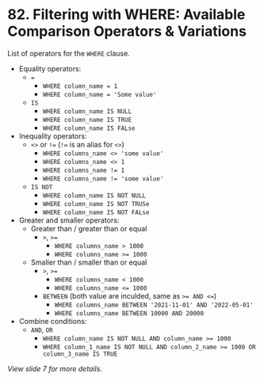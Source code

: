 # 82. Filtering with WHERE: Available Comparison Operators & Variations

List of operators for the `WHERE` clause.

- Equality operators:
  - `=`
    - `WHERE column_name = 1`
    - `WHERE column_name = 'Some value'`
  - `IS`
    - `WHERE column_name IS NULL`
    - `WHERE column_name IS TRUE`
    - `WHERE column_name IS FALse`
- Inequality operators:
  - `<>` or `!=` (`!=` is an alias for `<>`)
    - `WHERE columns_name <> 'some value'`
    - `WHERE columns_name <> 1`
    - `WHERE columns_name != 1`
    - `WHERE columns_name != 'some value'`
  - `IS NOT`
    - `WHERE column_name IS NOT NULL`
    - `WHERE column_name IS NOT TRUSe`
    - `WHERE column_name IS NOT FALse`
- Greater and smaller operators:
  - Greater than / greater than or equal
    - `>`, `>=`
      - `WHERE columns_name > 1000`
      - `WHERE columns_name >= 1000`
  - Smaller than / smaller than or equal
    - `>`, `>=`
      - `WHERE columns_name < 1000`
      - `WHERE columns_name <= 1000`
    - `BETWEEN` (both value are inculded, same as `>= AND <=`)
      - `WHERE columns_name BETWEEN '2021-11-01' AND '2022-05-01'`
      - `WHERE columns_name BETWEEN 10000 AND 20000`
- Combine conditions:
  - `AND`, `OR`
    - `WHERE column_name IS NOT NULL AND column_name >= 1000`
    - `WHERE column_1_name IS NOT NULL AND column_2_name >= 1000 OR column_3_name IS TRUE`

_View slide 7 for more details._
